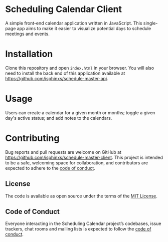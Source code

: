 # Scheduling Calendar Client

A simple front-end calendar application written in JavaScript. This single-page app aims to make it easier to visualize potential days to schedule meetings and events.

# Installation

Clone this repository and open `index.html` in your browser. You will also need to install the back end of this application available at https://github.com/isphinxs/schedule-master-api.

# Usage

Users can create a calendar for a given month or months; toggle a given day's active status; and add notes to the calendars. 

# Contributing

Bug reports and pull requests are welcome on GitHub at https://github.com/isphinxs/schedule-master-client. This project is intended to be a safe, welcoming space for collaboration, and contributors are expected to adhere to the [code of conduct](https://github.com/isphinxs/schedule-master-client/blob/main/CODE_OF_CONDUCT.md).

## License

The code is available as open source under the terms of the [MIT License](https://opensource.org/licenses/MIT).

## Code of Conduct

Everyone interacting in the Scheduling Calendar project’s codebases, issue trackers, chat rooms and mailing lists is expected to follow the [code of conduct](https://github.com/isphinxs/schedule-master-client/blob/main/CODE_OF_CONDUCT.md).